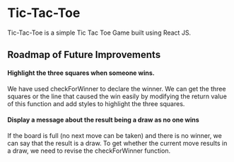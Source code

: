 # Tic-Tac-Toe

Tic-Tac-Toe is a simple Tic Tac Toe Game built using React JS.



## Roadmap of Future Improvements

#### Highlight the three squares when someone wins.

We have used checkForWinner to declare the winner. We can get the three squares or the line that caused the win easily by modifying the return value of this function and add styles to highlight the three squares. 


#### Display a message about the result being a draw as no one wins

If the board is full (no next move can be taken) and there is no winner, we can say that the result is a draw. To get whether the current move results in a draw, we need to revise the checkForWinner function.
